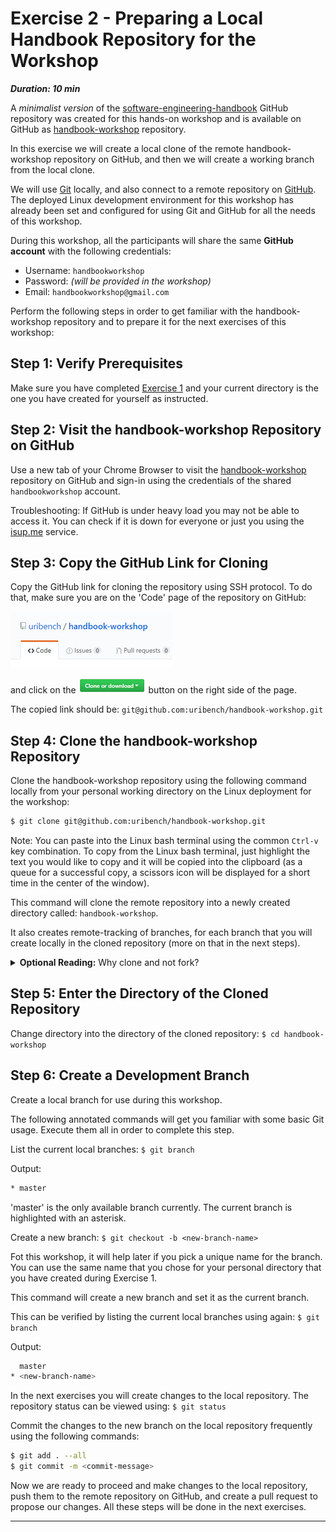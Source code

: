 # Exercise 2 - Preparing a Local Handbook Repository for the Workshop

***Duration: 10 min***

A *minimalist version* of the [software-engineering-handbook][1] GitHub repository was created for 
this hands-on workshop and is available on GitHub as [handbook-workshop][2] repository.

In this exercise we will create a local clone of the remote handbook-workshop repository on GitHub,
and then we will create a working branch from the local clone.

We will use [Git][3] locally, and also connect to a remote repository on [GitHub][4]. The deployed 
Linux development environment for this workshop has already been set and configured for using Git 
and GitHub for all the needs of this workshop.

During this workshop, all the participants will share the same **GitHub account** with the following 
credentials:

- Username: `handbookworkshop`
- Password: *(will be provided in the workshop)*
- Email: `handbookworkshop@gmail.com`

Perform the following steps in order to get familiar with the handbook-workshop repository and to
prepare it for the next exercises of this workshop:


## Step 1: Verify Prerequisites

Make sure you have completed [Exercise 1][5] and your current directory is the one you have created 
for yourself as instructed.


## Step 2: Visit the handbook-workshop Repository on GitHub

Use a new tab of your Chrome Browser to visit the [handbook-workshop][2] repository on 
GitHub and sign-in using the credentials of the shared `handbookworkshop` account.

Troubleshooting: If GitHub is under heavy load you may not be able to access it. You can check if it
is down for everyone or just you using the [isup.me][6] service.


## Step 3: Copy the GitHub Link for Cloning

Copy the GitHub link for cloning the repository using SSH protocol. To do that, make sure you are on
the 'Code' page of the repository on GitHub:

!['Code' page][8]

and click on the !['Clone or download' button][7] button on the right side of the page.

The copied link should be: `git@github.com:uribench/handbook-workshop.git`


## Step 4: Clone the handbook-workshop Repository

Clone the handbook-workshop repository using the following command locally from your
personal working directory on the Linux deployment for the workshop:

```bash
$ git clone git@github.com:uribench/handbook-workshop.git
```

Note: You can paste into the Linux bash terminal using the common `Ctrl-v` key combination. To copy
from the Linux bash terminal, just highlight the text you would like to copy and it will be copied
into the clipboard (as a queue for a successful copy, a scissors icon will be displayed for a short 
time in the center of the window).

This command will clone the remote repository into a newly created directory called:
`handbook-workshop`.
 
It also creates remote-tracking of branches, for each branch that you will create locally in the 
cloned repository (more on that in the next steps).

<details>
  <summary><b>Optional Reading:</b> Why clone and not fork?</summary>
    We use 'git clone' in this workshop and not 'GitHub fork', because we are using a shared GitHub 
    account. Outside of the workshop you will use your personal GitHub account if you wish to 
    contribute to the handbook. In that case you will fork the repository to create a clone on your 
    GitHub account, and only then clone the forked repository into your local machine.
</details>

## Step 5: Enter the Directory of the Cloned Repository

Change directory into the directory of the cloned repository: `$ cd handbook-workshop`


## Step 6: Create a Development Branch

Create a local branch for use during this workshop.

The following annotated commands will get you familiar with some basic Git usage. Execute them all
in order to complete this step.

List the current local branches: `$ git branch`

Output:

```bash
* master
```

'master' is the only available branch currently. The current branch is highlighted with an asterisk.

Create a new branch: `$ git checkout -b <new-branch-name>`

Fot this workshop, it will help later if you pick a unique name for the branch. You can use the same 
name that you chose for your personal directory that you have created during Exercise 1.

This command will create a new branch and set it as the current branch. 

This can be verified by listing the current local branches using again: `$ git branch`

Output: 

```bash
  master
* <new-branch-name>
```

In the next exercises you will create changes to the local repository. The repository status can be
viewed using: `$ git status`

Commit the changes to the new branch on the local repository frequently using the following 
commands:

```bash
$ git add . --all
$ git commit -m <commit-message>
```


Now we are ready to proceed and make changes to the local repository, push them to the remote 
repository on GitHub, and create a pull request to propose our changes. All these steps will be 
done in the next exercises.

---

[1]: https://github.com/uribench/software-engineering-handbook
[2]: https://github.com/uribench/handbook-workshop
[3]: http://software-engineering-handbook.com/Handbook/Development/Code%20Development%20Lifecycle/Version%20Control/Git/
[4]: http://software-engineering-handbook.com/Guides/Git/Working%20with%20a%20Remote%20Git%20Repository
[5]: /Guides/About/Exercise_1
[6]: https://downforeveryoneorjustme.com/github.com
[7]: /images/exercise-2/github-clone-or-download-button.png
[8]: /images/exercise-2/github-code-page.png